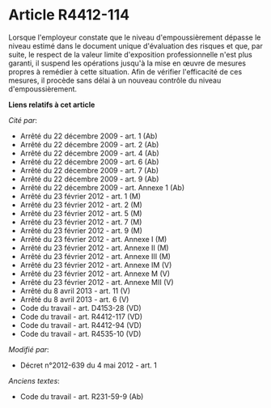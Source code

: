 # Article R4412-114

Lorsque l'employeur constate que le niveau d'empoussièrement dépasse le niveau estimé dans le document unique d'évaluation
des risques et que, par suite, le respect de la valeur limite d'exposition professionnelle n'est plus garanti, il suspend les
opérations jusqu'à la mise en œuvre de mesures propres à remédier à cette situation. Afin de vérifier l'efficacité de ces
mesures, il procède sans délai à un nouveau contrôle du niveau d'empoussièrement.

**Liens relatifs à cet article**

_Cité par_:

  - Arrêté du 22 décembre 2009 - art. 1 (Ab)
  - Arrêté du 22 décembre 2009 - art. 2 (Ab)
  - Arrêté du 22 décembre 2009 - art. 4 (Ab)
  - Arrêté du 22 décembre 2009 - art. 6 (Ab)
  - Arrêté du 22 décembre 2009 - art. 7 (Ab)
  - Arrêté du 22 décembre 2009 - art. 9 (Ab)
  - Arrêté du 22 décembre 2009 - art. Annexe 1 (Ab)
  - Arrêté du 23 février 2012 - art. 1 (M)
  - Arrêté du 23 février 2012 - art. 2 (M)
  - Arrêté du 23 février 2012 - art. 5 (M)
  - Arrêté du 23 février 2012 - art. 7 (M)
  - Arrêté du 23 février 2012 - art. 9 (M)
  - Arrêté du 23 février 2012 - art. Annexe I (M)
  - Arrêté du 23 février 2012 - art. Annexe II (M)
  - Arrêté du 23 février 2012 - art. Annexe III (M)
  - Arrêté du 23 février 2012 - art. Annexe IM (V)
  - Arrêté du 23 février 2012 - art. Annexe M (V)
  - Arrêté du 23 février 2012 - art. Annexe MII (V)
  - Arrêté du 8 avril 2013 - art. 11 (V)
  - Arrêté du 8 avril 2013 - art. 6 (V)
  - Code du travail - art. D4153-28 (VD)
  - Code du travail - art. R4412-117 (VD)
  - Code du travail - art. R4412-94 (VD)
  - Code du travail - art. R4535-10 (VD)

_Modifié par_:

  - Décret n°2012-639 du 4 mai 2012 - art. 1

_Anciens textes_:

  - Code du travail - art. R231-59-9 (Ab)
